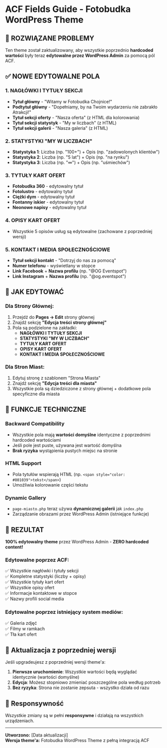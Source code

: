 # ACF Fields Guide - Fotobudka WordPress Theme

## 🎯 **ROZWIĄZANE PROBLEMY**

Ten theme został zaktualizowany, aby wszystkie poprzednio **hardcoded wartości** były teraz **edytowalne przez WordPress Admin** za pomocą pól ACF.

## ✅ **NOWE EDYTOWALNE POLA**

### **1. NAGŁÓWKI I TYTUŁY SEKCJI**
- **Tytuł główny** - "Witamy w Fotobudka Chojnice!"
- **Podtytuł główny** - "Dopełniamy, by na Twoim wydarzeniu nie zabrakło Atrakcji!"
- **Tytuł sekcji oferty** - "Nasza oferta" (z HTML dla kolorowania)
- **Tytuł sekcji statystyk** - "My w liczbach" (z HTML)
- **Tytuł sekcji galerii** - "Nasza galeria" (z HTML)

### **2. STATYSTYKI "MY W LICZBACH"**
- **Statystyka 1**: Liczba (np. "100+") + Opis (np. "zadowolonych klientów")
- **Statystyka 2**: Liczba (np. "5 lat") + Opis (np. "na rynku") 
- **Statystyka 3**: Liczba (np. "∞") + Opis (np. "uśmiechów")

### **3. TYTUŁY KART OFERT**
- **Fotobudka 360** - edytowalny tytuł
- **Fotolustro** - edytowalny tytuł
- **Ciężki dym** - edytowalny tytuł
- **Fontanny iskier** - edytowalny tytuł
- **Neonowe napisy** - edytowalny tytuł

### **4. OPISY KART OFERT**
- Wszystkie 5 opisów usług są edytowalne (zachowane z poprzedniej wersji)

### **5. KONTAKT I MEDIA SPOŁECZNOŚCIOWE**
- **Tytuł sekcji kontakt** - "Dotrzyj do nas za pomocą"
- **Numer telefonu** - wyświetlany w stopce
- **Link Facebook** + **Nazwa profilu** (np. "@OG Eventspot")
- **Link Instagram** + **Nazwa profilu** (np. "@og.eventspot")

## 🎨 **JAK EDYTOWAĆ**

### **Dla Strony Głównej:**
1. Przejdź do **Pages → Edit** strony głównej
2. Znajdź sekcję **"Edycja treści strony głównej"**
3. Pola są podzielone na zakładki:
   - **NAGŁÓWKI I TYTUŁY SEKCJI**
   - **STATYSTYKI "MY W LICZBACH"**  
   - **TYTUŁY KART OFERT**
   - **OPISY KART OFERT**
   - **KONTAKT I MEDIA SPOŁECZNOŚCIOWE**

### **Dla Stron Miast:**
1. Edytuj stronę z szablonem "Strona Miasta"
2. Znajdź sekcję **"Edycja treści dla miasta"**
3. Wszystkie pola są dziedziczone z strony głównej + dodatkowe pola specyficzne dla miasta

## 🔧 **FUNKCJE TECHNICZNE**

### **Backward Compatibility**
- Wszystkie pola mają **wartości domyślne** identyczne z poprzednimi hardcoded wartościami
- Jeśli pole jest puste, używana jest wartość domyślna
- **Brak ryzyka** wystąpienia pustych miejsc na stronie

### **HTML Support**
- Pola tytułów wspierają HTML (np. `<span style="color: #801039">tekst</span>`)
- Umożliwia kolorowanie części tekstu

### **Dynamic Gallery**
- `page-miasto.php` teraz używa **dynamicznej galerii** jak `index.php`
- Zarządzanie obrazami przez WordPress Admin (istniejące funkcje)

## 🎯 **REZULTAT**

**100% edytowalny theme** przez WordPress Admin - **ZERO hardcoded content!**

### **Edytowalne poprzez ACF:**
✅ Wszystkie nagłówki i tytuły sekcji  
✅ Kompletne statystyki (liczby + opisy)  
✅ Wszystkie tytuły kart ofert  
✅ Wszystkie opisy ofert  
✅ Informacje kontaktowe w stopce  
✅ Nazwy profili social media  

### **Edytowalne poprzez istniejący system mediów:**
✅ Galeria zdjęć  
✅ Filmy w ramkach  
✅ Tła kart ofert  

## 🔄 **Aktualizacja z poprzedniej wersji**

Jeśli upgradeujesz z poprzedniej wersji theme'a:
1. **Pierwsze uruchomienie**: Wszystkie wartości będą wyglądać identycznie (wartości domyślne)
2. **Edycja**: Możesz stopniowo zmieniać poszczególne pola według potrzeb
3. **Bez ryzyka**: Strona nie zostanie zepsuta - wszystko działa od razu

## 📱 **Responsywność**

Wszystkie zmiany są w pełni **responsywne** i działają na wszystkich urządzeniach.

---

**Utworzono:** [Data aktualizacji]  
**Wersja theme'a:** Fotobudka WordPress Theme z pełną integracją ACF